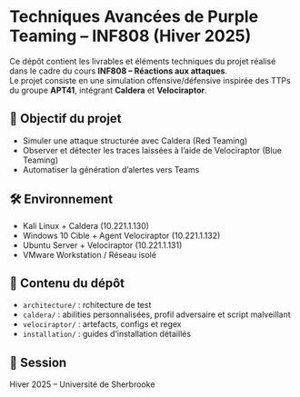 # Techniques Avancées de Purple Teaming – INF808 (Hiver 2025)

Ce dépôt contient les livrables et éléments techniques du projet réalisé dans le cadre du cours **INF808 – Réactions aux attaques**.  
Le projet consiste en une simulation offensive/défensive inspirée des TTPs du groupe **APT41**, intégrant **Caldera** et **Velociraptor**.

## 🎯 Objectif du projet
- Simuler une attaque structurée avec Caldera (Red Teaming)
- Observer et détecter les traces laissées à l’aide de Velociraptor (Blue Teaming)
- Automatiser la génération d’alertes vers Teams 

## 🛠️ Environnement
- Kali Linux + Caldera (10.221.1.130)
- Windows 10 Cible + Agent Velociraptor (10.221.1.132)
- Ubuntu Server + Velociraptor (10.221.1.131)
- VMware Workstation / Réseau isolé

## 📂 Contenu du dépôt
- `architecture/` : rchitecture de test
- `caldera/` : abilities personnalisées, profil adversaire et script malveillant
- `velociraptor/` : artefacts, configs et regex
- `installation/` : guides d’installation détaillés

## 📅 Session
Hiver 2025 – Université de Sherbrooke

